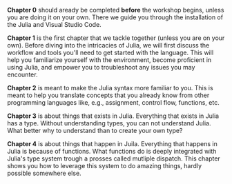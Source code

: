**Chapter 0** should aready be completed **before** the workshop begins, unless you are doing it on your own.
There we guide you through the installation of the Julia and Visual Studio Code.

**Chapter 1** is the first chapter that we tackle together (unless you are on your own).
Before diving into the intricacies of Julia, we will first discuss the workflow and tools you'll need to get started with the language.
This will help you familiarize yourself with the environment, become proficient in using Julia, and empower you to troubleshoot any issues you may encounter.

**Chapter 2** is meant to make the Julia syntax more familiar to you.
This is meant to help you translate concepts that you already know from other programming languages like, e.g., assignment, control flow, functions, etc.

**Chapter 3** is about things that exists in Julia.
Everything that exists in Julia has a type.
Without understanding types, you can not understand Julia.
What better why to understand than to create your own type?

**Chapter 4** is about things that happen in Juila.
Everything that happens in Julia is because of functions.
What functions do is deeply integrated with Julia's type system trough a prosses called mutliple dispatch.
This chapter shows you how to leverage this system to do amazing things, hardly possible somewhere else.